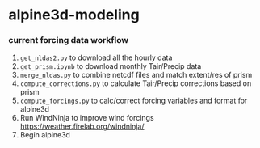 # alpine3d-modeling

### current forcing data workflow
 1. `get_nldas2.py` to download all the hourly data
 1. `get_prism.ipynb` to download monthly Tair/Precip data
 1. `merge_nldas.py` to combine netcdf files and match extent/res of prism
 1. `compute_corrections.py` to calculate Tair/Precip corrections based on prism
 1. `compute_forcings.py` to calc/correct forcing variables and format for alpine3d
 1.  Run WindNinja to improve wind forcings https://weather.firelab.org/windninja/
 1.  Begin alpine3d
